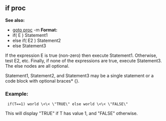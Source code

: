 ## if proc
**See also:**
*   [goto proc](/ref/proc/goto.md) -m<!-- -->
**Format:**
*   if( E ) Statement1
*   else if( E2 ) Statement2
*   else Statement3


If the expression E is true (non-zero) then execute Statement1.
Otherwise, test E2, etc. Finally, if none of the expressions are true,
execute Statement3. The else nodes are all optional.


Statement1, Statement2, and Statement3 may be a single
statement or a code block with optional braces* {}.
### Example:

```
 if(T==1) world \<\< \"TRUE\" else world \<\< \"FALSE\"

```
 

This will display \"TRUE\" if T has value 1, and
\"FALSE\" otherwise.